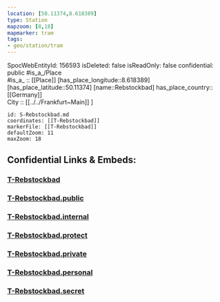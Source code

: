 ```yaml
---
location: [50.11374,8.618389] 
type: Station 
mapzoom: [8,18] 
mapmarker: tram 
tags:
- geo/station/tram
---
```

SpocWebEntityId: 156593
isDeleted: false
isReadOnly: false
confidential: public
#is_a_/Place  
#is_a_ :: [[Place]] 
[has_place_longitude::8.618389] 
[has_place_latitude::50.11374] 
[name::Rebstockbad] 
has_place_country:: [[Germany]]  
City :: [[../../Frankfurt~Main]] ] 


```leaflet
id: S-Rebstockbad.md
coordinates: [[T-Rebstockbad]] 
markerFile: [[T-Rebstockbad]] 
defaultZoom: 11 
maxZoom: 18
```


## Confidential Links & Embeds: 

### [T-Rebstockbad](/_Standards/Earth/Continent/Europe/Europe~Central/Germany/Germany~West/Hessen/counties~Hessen/Frankfurt~Main/Stations-FFM~T/T-Rebstockbad.md) 

### [T-Rebstockbad.public](/_public/Earth/Continent/Europe/Europe~Central/Germany/Germany~West/Hessen/counties~Hessen/Frankfurt~Main/Stations-FFM~T/T-Rebstockbad.public.md) 

### [T-Rebstockbad.internal](/_internal/Earth/Continent/Europe/Europe~Central/Germany/Germany~West/Hessen/counties~Hessen/Frankfurt~Main/Stations-FFM~T/T-Rebstockbad.internal.md) 

### [T-Rebstockbad.protect](/_protect/Earth/Continent/Europe/Europe~Central/Germany/Germany~West/Hessen/counties~Hessen/Frankfurt~Main/Stations-FFM~T/T-Rebstockbad.protect.md) 

### [T-Rebstockbad.private](/_private/Earth/Continent/Europe/Europe~Central/Germany/Germany~West/Hessen/counties~Hessen/Frankfurt~Main/Stations-FFM~T/T-Rebstockbad.private.md) 

### [T-Rebstockbad.personal](/_personal/Earth/Continent/Europe/Europe~Central/Germany/Germany~West/Hessen/counties~Hessen/Frankfurt~Main/Stations-FFM~T/T-Rebstockbad.personal.md) 

### [T-Rebstockbad.secret](/_secret/Earth/Continent/Europe/Europe~Central/Germany/Germany~West/Hessen/counties~Hessen/Frankfurt~Main/Stations-FFM~T/T-Rebstockbad.secret.md)

